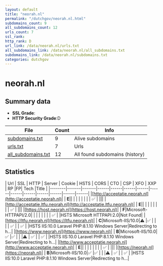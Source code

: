 ```yaml
---
layout: default
title: "neorah.nl"
permalink: "/dutchgov/neorah.nl.html"
subdomains_count: 9
all_subdomains_count: 12
urls_count: 7
ssl_rank: 
http_rank: D
url_link: /data/neorah.nl/urls.txt
all_subdomains_link: /data/neorah.nl/all_subdomains.txt
subdomains_link: /data/neorah.nl/subdomains.txt
categories: dutchgov
---
```



# neorah.nl
## Summary data


 - **SSL Grade**:
 - **HTTP Security Grade**:D


| File       | Count | Info |
|------------|-------|------|
|[subdomains.txt](/data/neorah.nl/subdomains.txt)|9|Alive subdomains|
|[urls.txt](/data/neorah.nl/urls.txt)|7|Urls|
|[all_subdomains.txt](/data/neorah.nl/all_subdomains.txt)|12|All found subdomains (history)|


## Statistics


| Url | SSL | HTTP | Server | Cookie | HSTS | CORS | CTO | CSP | XFO | XXP | RP |FP| Tech |Title |
|--------|-------|-------|------|------|------|------|------|------|------|------|------|------|------|
|[http://acceptatie.neorah.nl](http://acceptatie.neorah.nl)| | **E**|| | | | | | | | :white_check_mark: | |||
|[http://acceptatie.ltfu.neorah.nl](http://acceptatie.ltfu.neorah.nl)| | **E**|| | | | | | | | :white_check_mark: | |||
|[https://host.neorah.nl](https://host.neorah.nl)| | **F**|Microsoft-HTTPAPI/2.0| | | | | | | | :white_check_mark: | |HSTS Microsoft HTTPAPI:2.0|Not Found|
|[https://ltfu.neorah.nl](https://ltfu.neorah.nl)| | **C**|Microsoft-IIS/10.0|:warning: |:white_check_mark: | | | | :white_check_mark: | | :white_check_mark: | |HSTS IIS:10.0 Laravel PHP:8.1.10 Windows Server|Redirecting to h...|
|[https://www.neorah.nl](https://www.neorah.nl)| | **B**|Microsoft-IIS/10.0|:white_check_mark: |:white_check_mark: | | |:warning: | :white_check_mark: | | :white_check_mark: | |HSTS IIS:10.0 Laravel PHP:8.1.10 Windows Server|Redirecting to h...|
|[http://www.acceptatie.neorah.nl](http://www.acceptatie.neorah.nl)| | **E**|| | | | | | | | :white_check_mark: | |||
|[https://neorah.nl](https://neorah.nl)| | **B**|Microsoft-IIS/10.0|:white_check_mark: |:white_check_mark: | | |:warning: | :white_check_mark: | | :white_check_mark: | |HSTS IIS:10.0 Laravel PHP:8.1.10 Windows Server|Redirecting to h...|
